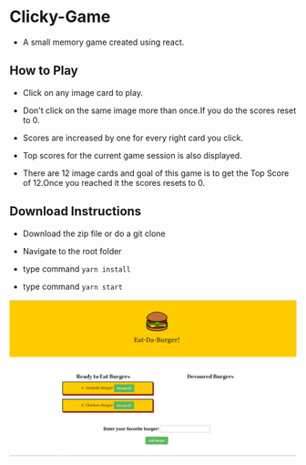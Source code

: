 # Clicky-Game

* A small memory game created using react.

## How to Play

* Click on any image card to play.

* Don't click on the same image more than once.If you do the scores reset to 0.

* Scores are increased by one for every right card you click.

* Top scores for the current game session is also displayed.

* There are 12 image cards and goal of this game is to get the Top Score of 12.Once you reached it the scores resets to 0.

## Download Instructions

* Download the zip file or do a git clone

* Navigate to the root folder

* type command `yarn install`

* type command `yarn start` 

![Clicky Game](https://github.com/nvidyakarthik/burger/blob/master/public/assets/img/EatDaBurger.gif)

